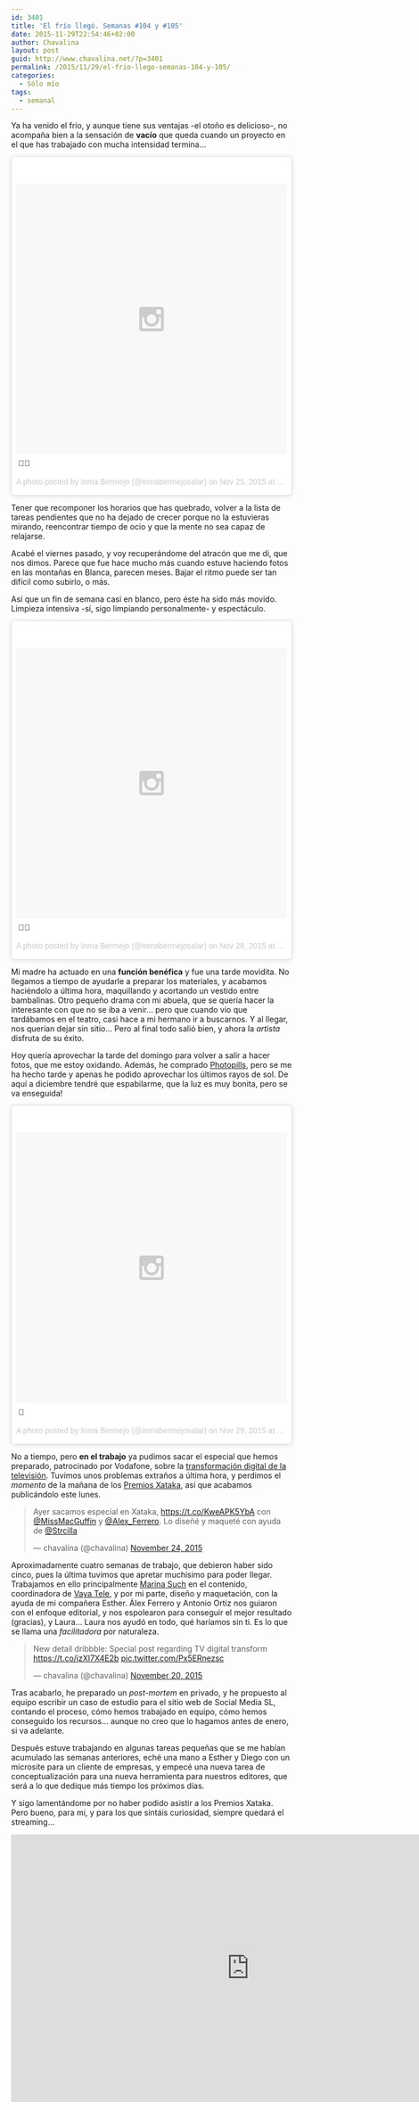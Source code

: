 ```yaml
---
id: 3401
title: 'El frío llegó. Semanas #104 y #105'
date: 2015-11-29T22:54:46+02:00
author: Chavalina
layout: post
guid: http://www.chavalina.net/?p=3401
permalink: /2015/11/29/el-frio-llego-semanas-104-y-105/
categories:
  - Sólo mío
tags:
  - semanal
---
```

Ya ha venido el frío, y aunque tiene sus ventajas -el otoño es delicioso-, no acompaña bien a la sensación de **vacío** que queda cuando un proyecto en el que has trabajado con mucha intensidad termina&#8230;

<blockquote class="instagram-media" data-instgrm-captioned data-instgrm-version="6" style=" background:#FFF; border:0; border-radius:3px; box-shadow:0 0 1px 0 rgba(0,0,0,0.5),0 1px 10px 0 rgba(0,0,0,0.15); margin: 1px; max-width:658px; padding:0; width:99.375%; width:-webkit-calc(100% - 2px); width:calc(100% - 2px);"><div style="padding:8px;"> <div style=" background:#F8F8F8; line-height:0; margin-top:40px; padding:50.0% 0; text-align:center; width:100%;"> <div style=" background:url(data:image/png;base64,iVBORw0KGgoAAAANSUhEUgAAACwAAAAsCAMAAAApWqozAAAAGFBMVEUiIiI9PT0eHh4gIB4hIBkcHBwcHBwcHBydr+JQAAAACHRSTlMABA4YHyQsM5jtaMwAAADfSURBVDjL7ZVBEgMhCAQBAf//42xcNbpAqakcM0ftUmFAAIBE81IqBJdS3lS6zs3bIpB9WED3YYXFPmHRfT8sgyrCP1x8uEUxLMzNWElFOYCV6mHWWwMzdPEKHlhLw7NWJqkHc4uIZphavDzA2JPzUDsBZziNae2S6owH8xPmX8G7zzgKEOPUoYHvGz1TBCxMkd3kwNVbU0gKHkx+iZILf77IofhrY1nYFnB/lQPb79drWOyJVa/DAvg9B/rLB4cC+Nqgdz/TvBbBnr6GBReqn/nRmDgaQEej7WhonozjF+Y2I/fZou/qAAAAAElFTkSuQmCC); display:block; height:44px; margin:0 auto -44px; position:relative; top:-22px; width:44px;"></div></div> <p style=" margin:8px 0 0 0; padding:0 4px;"> <a href="https://www.instagram.com/p/-hXqIktssP/" style=" color:#000; font-family:Arial,sans-serif; font-size:14px; font-style:normal; font-weight:normal; line-height:17px; text-decoration:none; word-wrap:break-word;" target="_blank"></a></p> <p style=" color:#c9c8cd; font-family:Arial,sans-serif; font-size:14px; line-height:17px; margin-bottom:0; margin-top:8px; overflow:hidden; padding:8px 0 7px; text-align:center; text-overflow:ellipsis; white-space:nowrap;">A photo posted by Inma Bermejo (@inmabermejosalar) on <time style=" font-family:Arial,sans-serif; font-size:14px; line-height:17px;" datetime="2015-11-25T20:35:07+00:00">Nov 25, 2015 at 12:35pm PST</time></p></div></blockquote>
<script async defer src="//platform.instagram.com/en_US/embeds.js"></script>

Tener que recomponer los horarios que has quebrado, volver a la lista de tareas pendientes que no ha dejado de crecer porque no la estuvieras mirando, reencontrar tiempo de ocio y que la mente no sea capaz de relajarse. 

Acabé el viernes pasado, y voy recuperándome del atracón que me di, que nos dimos. Parece que fue hace mucho más cuando estuve haciendo fotos en las montañas en Blanca, parecen meses. Bajar el ritmo puede ser tan difícil como subirlo, o más.

Así que un fin de semana casi en blanco, pero éste ha sido más movido. Limpieza intensiva -sí, sigo limpiando personalmente- y espectáculo.

<blockquote class="instagram-media" data-instgrm-captioned data-instgrm-version="6" style=" background:#FFF; border:0; border-radius:3px; box-shadow:0 0 1px 0 rgba(0,0,0,0.5),0 1px 10px 0 rgba(0,0,0,0.15); margin: 1px; max-width:658px; padding:0; width:99.375%; width:-webkit-calc(100% - 2px); width:calc(100% - 2px);"><div style="padding:8px;"> <div style=" background:#F8F8F8; line-height:0; margin-top:40px; padding:50.0% 0; text-align:center; width:100%;"> <div style=" background:url(data:image/png;base64,iVBORw0KGgoAAAANSUhEUgAAACwAAAAsCAMAAAApWqozAAAAGFBMVEUiIiI9PT0eHh4gIB4hIBkcHBwcHBwcHBydr+JQAAAACHRSTlMABA4YHyQsM5jtaMwAAADfSURBVDjL7ZVBEgMhCAQBAf//42xcNbpAqakcM0ftUmFAAIBE81IqBJdS3lS6zs3bIpB9WED3YYXFPmHRfT8sgyrCP1x8uEUxLMzNWElFOYCV6mHWWwMzdPEKHlhLw7NWJqkHc4uIZphavDzA2JPzUDsBZziNae2S6owH8xPmX8G7zzgKEOPUoYHvGz1TBCxMkd3kwNVbU0gKHkx+iZILf77IofhrY1nYFnB/lQPb79drWOyJVa/DAvg9B/rLB4cC+Nqgdz/TvBbBnr6GBReqn/nRmDgaQEej7WhonozjF+Y2I/fZou/qAAAAAElFTkSuQmCC); display:block; height:44px; margin:0 auto -44px; position:relative; top:-22px; width:44px;"></div></div> <p style=" margin:8px 0 0 0; padding:0 4px;"> <a href="https://www.instagram.com/p/-pZyx4Nspe/" style=" color:#000; font-family:Arial,sans-serif; font-size:14px; font-style:normal; font-weight:normal; line-height:17px; text-decoration:none; word-wrap:break-word;" target="_blank"></a></p> <p style=" color:#c9c8cd; font-family:Arial,sans-serif; font-size:14px; line-height:17px; margin-bottom:0; margin-top:8px; overflow:hidden; padding:8px 0 7px; text-align:center; text-overflow:ellipsis; white-space:nowrap;">A photo posted by Inma Bermejo (@inmabermejosalar) on <time style=" font-family:Arial,sans-serif; font-size:14px; line-height:17px;" datetime="2015-11-28T23:27:42+00:00">Nov 28, 2015 at 3:27pm PST</time></p></div></blockquote>
<script async defer src="//platform.instagram.com/en_US/embeds.js"></script>

Mi madre ha actuado en una **función benéfica** y fue una tarde movidita. No llegamos a tiempo de ayudarle a preparar los materiales, y acabamos haciéndolo a última hora, maquillando y acortando un vestido entre bambalinas. Otro pequeño drama con mi abuela, que se quería hacer la interesante con que no se iba a venir&#8230; pero que cuando vio que tardábamos en el teatro, casi hace a mi hermano ir a buscarnos. Y al llegar, nos querían dejar sin sitio&#8230; Pero al final todo salió bien, y ahora la _artista_ disfruta de su éxito.

Hoy quería aprovechar la tarde del domingo para volver a salir a hacer fotos, que me estoy oxidando. Además, he comprado [Photopills](http://es.photopills.com/), pero se me ha hecho tarde y apenas he podido aprovechar los últimos rayos de sol. De aquí a diciembre tendré que espabilarme, que la luz es muy bonita, pero se va enseguida!

<blockquote class="instagram-media" data-instgrm-captioned data-instgrm-version="6" style=" background:#FFF; border:0; border-radius:3px; box-shadow:0 0 1px 0 rgba(0,0,0,0.5),0 1px 10px 0 rgba(0,0,0,0.15); margin: 1px; max-width:658px; padding:0; width:99.375%; width:-webkit-calc(100% - 2px); width:calc(100% - 2px);"><div style="padding:8px;"> <div style=" background:#F8F8F8; line-height:0; margin-top:40px; padding:50.0% 0; text-align:center; width:100%;"> <div style=" background:url(data:image/png;base64,iVBORw0KGgoAAAANSUhEUgAAACwAAAAsCAMAAAApWqozAAAAGFBMVEUiIiI9PT0eHh4gIB4hIBkcHBwcHBwcHBydr+JQAAAACHRSTlMABA4YHyQsM5jtaMwAAADfSURBVDjL7ZVBEgMhCAQBAf//42xcNbpAqakcM0ftUmFAAIBE81IqBJdS3lS6zs3bIpB9WED3YYXFPmHRfT8sgyrCP1x8uEUxLMzNWElFOYCV6mHWWwMzdPEKHlhLw7NWJqkHc4uIZphavDzA2JPzUDsBZziNae2S6owH8xPmX8G7zzgKEOPUoYHvGz1TBCxMkd3kwNVbU0gKHkx+iZILf77IofhrY1nYFnB/lQPb79drWOyJVa/DAvg9B/rLB4cC+Nqgdz/TvBbBnr6GBReqn/nRmDgaQEej7WhonozjF+Y2I/fZou/qAAAAAElFTkSuQmCC); display:block; height:44px; margin:0 auto -44px; position:relative; top:-22px; width:44px;"></div></div> <p style=" margin:8px 0 0 0; padding:0 4px;"> <a href="https://www.instagram.com/p/-ro2qsNsoI/" style=" color:#000; font-family:Arial,sans-serif; font-size:14px; font-style:normal; font-weight:normal; line-height:17px; text-decoration:none; word-wrap:break-word;" target="_blank"></a></p> <p style=" color:#c9c8cd; font-family:Arial,sans-serif; font-size:14px; line-height:17px; margin-bottom:0; margin-top:8px; overflow:hidden; padding:8px 0 7px; text-align:center; text-overflow:ellipsis; white-space:nowrap;">A photo posted by Inma Bermejo (@inmabermejosalar) on <time style=" font-family:Arial,sans-serif; font-size:14px; line-height:17px;" datetime="2015-11-29T20:17:47+00:00">Nov 29, 2015 at 12:17pm PST</time></p></div></blockquote>
<script async defer src="//platform.instagram.com/en_US/embeds.js"></script>

No a tiempo, pero **en el trabajo** ya pudimos sacar el especial que hemos preparado, patrocinado por Vodafone, sobre la [transformación digital de la televisión](http://www.xataka.com/especial/hemos-matado-la-television). Tuvimos unos problemas extraños a última hora, y perdimos el _momento_ de la mañana de los [Premios Xataka](http://www.xataka.com/xataka/premiosxataka15-la-cronica), así que acabamos publicándolo este lunes.

<blockquote class="twitter-tweet" lang="en"><p lang="es" dir="ltr">Ayer sacamos especial en Xataka, <a href="https://t.co/KweAPK5YbA">https://t.co/KweAPK5YbA</a> con <a href="https://twitter.com/MissMacGuffin">@MissMacGuffin</a> y <a href="https://twitter.com/Alex_Ferrero">@Alex_Ferrero</a>. Lo diseñé y maqueté con ayuda de <a href="https://twitter.com/Strcilla">@Strcilla</a></p>&mdash; chavalina (@chavalina) <a href="https://twitter.com/chavalina/status/669233556389027840">November 24, 2015</a></blockquote>
<script async src="//platform.twitter.com/widgets.js" charset="utf-8"></script>

Aproximadamente cuatro semanas de trabajo, que debieron haber sido cinco, pues la última tuvimos que apretar muchísimo para poder llegar. Trabajamos en ello principalmente [Marina Such](https://twitter.com/MissMacGuffin) en el contenido, coordinadora de [Vaya Tele](http://www.vayatele.com/), y por mi parte, diseño y maquetación, con la ayuda de mi compañera Esther. Álex Ferrero y Antonio Ortiz nos guiaron con el enfoque editorial, y nos espolearon para conseguir el mejor resultado (gracias), y Laura&#8230; Laura nos ayudó en todo, qué haríamos sin ti. Es lo que se llama una _facilitadora_ por naturaleza.

<blockquote class="twitter-tweet" lang="en"><p lang="en" dir="ltr">New detail dribbble: Special post regarding TV digital transform <a href="https://t.co/jzXI7X4E2b">https://t.co/jzXI7X4E2b</a> <a href="https://t.co/Px5ERnezsc">pic.twitter.com/Px5ERnezsc</a></p>&mdash; chavalina (@chavalina) <a href="https://twitter.com/chavalina/status/667707616089513984">November 20, 2015</a></blockquote>
<script async src="//platform.twitter.com/widgets.js" charset="utf-8"></script>

Tras acabarlo, he preparado un _post-mortem_ en privado, y he propuesto al equipo escribir un caso de estudio para el sitio web de Social Media SL, contando el proceso, cómo hemos trabajado en equipo, cómo hemos conseguido los recursos&#8230; aunque no creo que lo hagamos antes de enero, si va adelante.

Después estuve trabajando en algunas tareas pequeñas que se me habían acumulado las semanas anteriores, eché una mano a Esther y Diego con un microsite para un cliente de empresas, y empecé una nueva tarea de conceptualización para una nueva herramienta para nuestros editores, que será a lo que dedique más tiempo los próximos días.

Y sigo lamentándome por no haber podido asistir a los Premios Xataka. Pero bueno, para mi, y para los que sintáis curiosidad, siempre quedará el streaming&#8230;

<iframe width="853" height="480" src="https://www.youtube.com/embed/R1GL7rTNw7k?rel=0" frameborder="0" allowfullscreen></iframe>